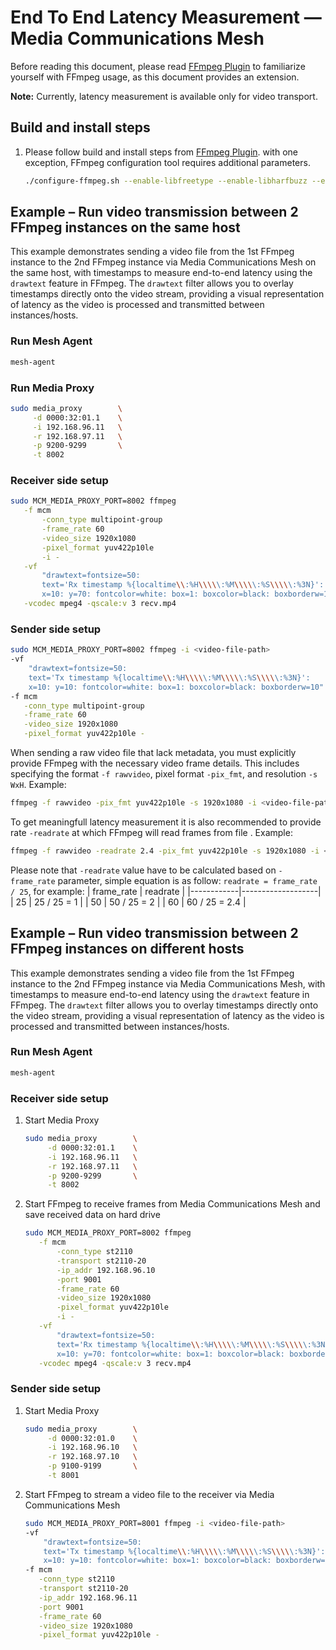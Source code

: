 # End To End Latency Measurement — Media Communications Mesh

Before reading this document, please read [FFmpeg Plugin](FFmpegPlugin.md) to familiarize yourself with FFmpeg usage, as this document provides an extension. 

**Note:** Currently, latency measurement is available only for video transport.

## Build and install steps 

1. Please follow build and install steps from [FFmpeg Plugin](FFmpegPlugin.md). with one exception, FFmpeg configuration tool requires additional parameters.
   ```bash
   ./configure-ffmpeg.sh --enable-libfreetype --enable-libharfbuzz --enable-libfontconfig
   ```
## Example – Run video transmission between 2 FFmpeg instances on the same host

This example demonstrates sending a video file from the 1st FFmpeg instance to the 2nd FFmpeg instance via Media Communications Mesh on the same host, with timestamps to measure end-to-end latency using the `drawtext` feature in FFmpeg. The `drawtext` filter allows you to overlay timestamps directly onto the video stream, providing a visual representation of latency as the video is processed and transmitted between instances/hosts.

### Run Mesh Agent
   ```bash
   mesh-agent
   ```

### Run Media Proxy

   ```bash
   sudo media_proxy        \
        -d 0000:32:01.1    \
        -i 192.168.96.11   \
        -r 192.168.97.11   \
        -p 9200-9299       \
        -t 8002
   ```

### Receiver side setup

   ```bash
   sudo MCM_MEDIA_PROXY_PORT=8002 ffmpeg                                     \
      -f mcm                                                                 \
          -conn_type multipoint-group                                        \
          -frame_rate 60                                                     \
          -video_size 1920x1080                                              \
          -pixel_format yuv422p10le                                          \
          -i -                                                               \
      -vf                                                                    \
          "drawtext=fontsize=50:                                             \
          text='Rx timestamp %{localtime\\:%H\\\\\:%M\\\\\:%S\\\\\:%3N}':    \
          x=10: y=70: fontcolor=white: box=1: boxcolor=black: boxborderw=10" \
      -vcodec mpeg4 -qscale:v 3 recv.mp4
   ```
### Sender side setup

   ```bash
   sudo MCM_MEDIA_PROXY_PORT=8002 ffmpeg -i <video-file-path>             \
   -vf                                                                    \
       "drawtext=fontsize=50:                                             \
       text='Tx timestamp %{localtime\\:%H\\\\\:%M\\\\\:%S\\\\\:%3N}':    \
       x=10: y=10: fontcolor=white: box=1: boxcolor=black: boxborderw=10" \
   -f mcm                                                                 \
      -conn_type multipoint-group                                         \
      -frame_rate 60                                                      \
      -video_size 1920x1080                                               \
      -pixel_format yuv422p10le -
   ```

   When sending a raw video file that lack metadata, you must explicitly provide FFmpeg
   with the necessary video frame details. This includes specifying the format
   `-f rawvideo`, pixel format `-pix_fmt`, and resolution `-s WxH`. Example:

   ```bash
   ffmpeg -f rawvideo -pix_fmt yuv422p10le -s 1920x1080 -i <video-file-path> ...
   ```
   To get meaningfull latency measurement it is also recommended to provide rate `-readrate` at which FFmpeg will read frames from file . Example:
   ```bash
   ffmpeg -f rawvideo -readrate 2.4 -pix_fmt yuv422p10le -s 1920x1080 -i <video-file-path> ...
   ```
   Please note that `-readrate` value have to be calculated based on `-frame_rate` parameter, simple equation is as follow: 
   `readrate = frame_rate / 25`, for example:
   | frame_rate |      readrate     |
   |------------|-------------------|
   |    25      |   25 / 25 = 1     |
   |    50      |   50 / 25 = 2     |
   |    60      |  60 / 25 = 2.4    |


## Example – Run video transmission between 2 FFmpeg instances on different hosts

This example demonstrates sending a video file from the 1st FFmpeg instance to the 2nd FFmpeg instance via Media Communications Mesh, with timestamps to measure end-to-end latency using the `drawtext` feature in FFmpeg. The `drawtext` filter allows you to overlay timestamps directly onto the video stream, providing a visual representation of latency as the video is processed and transmitted between instances/hosts.

### Run Mesh Agent
   ```bash
   mesh-agent
   ```

### Receiver side setup

1. Start Media Proxy

   ```bash
   sudo media_proxy        \
        -d 0000:32:01.1    \
        -i 192.168.96.11   \
        -r 192.168.97.11   \
        -p 9200-9299       \
        -t 8002
   ```

1. Start FFmpeg to receive frames from Media Communications Mesh and save received data on hard drive

   ```bash
   sudo MCM_MEDIA_PROXY_PORT=8002 ffmpeg                                     \
      -f mcm                                                                 \
          -conn_type st2110                                                  \
          -transport st2110-20                                               \
          -ip_addr 192.168.96.10                                             \
          -port 9001                                                         \
          -frame_rate 60                                                     \
          -video_size 1920x1080                                              \
          -pixel_format yuv422p10le                                          \
          -i -                                                               \
      -vf                                                                    \
          "drawtext=fontsize=50:                                             \
          text='Rx timestamp %{localtime\\:%H\\\\\:%M\\\\\:%S\\\\\:%3N}':    \
          x=10: y=70: fontcolor=white: box=1: boxcolor=black: boxborderw=10" \
      -vcodec mpeg4 -qscale:v 3 recv.mp4
   ```

### Sender side setup

1. Start Media Proxy

   ```bash
   sudo media_proxy        \
        -d 0000:32:01.0    \
        -i 192.168.96.10   \
        -r 192.168.97.10   \
        -p 9100-9199       \
        -t 8001
   ```

2. Start FFmpeg to stream a video file to the receiver via Media Communications Mesh

   ```bash
   sudo MCM_MEDIA_PROXY_PORT=8001 ffmpeg -i <video-file-path>             \
   -vf                                                                    \
       "drawtext=fontsize=50:                                             \
       text='Tx timestamp %{localtime\\:%H\\\\\:%M\\\\\:%S\\\\\:%3N}':    \
       x=10: y=10: fontcolor=white: box=1: boxcolor=black: boxborderw=10" \
   -f mcm                                                                 \
      -conn_type st2110                                                   \
      -transport st2110-20                                                \
      -ip_addr 192.168.96.11                                              \
      -port 9001                                                          \
      -frame_rate 60                                                      \
      -video_size 1920x1080                                               \
      -pixel_format yuv422p10le -
   ```

<!-- References -->
[license-img]: https://img.shields.io/badge/License-BSD_3--Clause-blue.svg
[license]: https://opensource.org/license/bsd-3-clause
